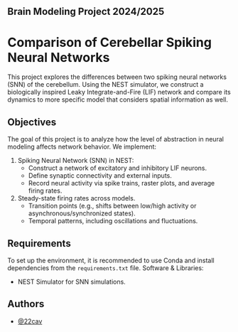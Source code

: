
## Brain Modeling Project 2024/2025

# Comparison of Cerebellar Spiking Neural Networks
This project explores the differences between two spiking neural networks (SNN) of the cerebellum. Using the NEST simulator, we construct a biologically inspired Leaky Integrate-and-Fire (LIF) network and compare its dynamics to more specific model that considers spatial information as well.

## Objectives
The goal of this project is to analyze how the level of abstraction in neural modeling affects network behavior. We implement:
1. Spiking Neural Network (SNN) in NEST:
    - Construct a network of excitatory and inhibitory LIF neurons.
    - Define synaptic connectivity and external inputs.
    - Record neural activity via spike trains, raster plots, and average firing rates.
2. Steady-state firing rates across models.
    - Transition points (e.g., shifts between low/high activity or asynchronous/synchronized states).
    - Temporal patterns, including oscillations and fluctuations.

## Requirements
To set up the environment, it is recommended to use Conda and install dependencies from the `requirements.txt` file.
Software & Libraries:
- NEST Simulator for SNN simulations.

## Authors
- [@22cav](https://www.github.com/22cav)
